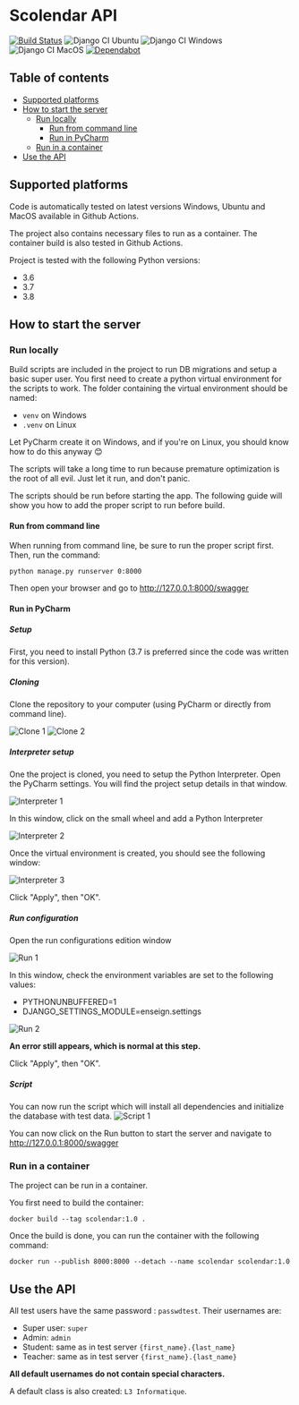 # Scolendar API
[![Build Status](https://travis-ci.com/tag166tt/l3_s6_projet_bdd_api.svg?token=hfWoGD6NjtKs6Vbqwnfs&branch=master)](https://travis-ci.com/tag166tt/l3_s6_projet_bdd_api)
![Django CI Ubuntu](https://github.com/tag166tt/l3_s6_projet_bdd_api/workflows/Django%20CI%20Ubuntu/badge.svg?branch=master)
![Django CI Windows](https://github.com/tag166tt/l3_s6_projet_bdd_api/workflows/Django%20CI%20Windows/badge.svg?branch=master)
![Django CI MacOS](https://github.com/tag166tt/l3_s6_projet_bdd_api/workflows/Django%20CI%20MacOS/badge.svg?branch=master)
[![Dependabot](https://badgen.net/badge/Dependabot/enabled/green?icon=dependabot)](https://dependabot.com/)

## Table of contents
  * [Supported platforms](#supported-platforms)
  * [How to start the server](#how-to-start-the-server)
    + [Run locally](#run-locally)
        - [Run from command line](#run-from-command-line)
        - [Run in PyCharm](#run-in-pycharm)
    + [Run in a container](#run-in-a-container)
  * [Use the API](#use-the-api)

## Supported platforms
Code is automatically tested on latest versions Windows, Ubuntu and MacOS available in Github Actions.

The project also contains necessary files to run as a container. The container build is also tested in Github Actions.

Project is tested with the following Python versions:
- 3.6
- 3.7
- 3.8

## How to start the server
### Run locally
Build scripts are included in the project to run DB migrations and setup a basic super user. You first need to create a python virtual environment for the scripts to work.
The folder containing the virtual environment should be named:
- `venv` on Windows
- `.venv` on Linux

Let PyCharm create it on Windows, and if you're on Linux, you should know how to do this anyway 😊

The scripts will take a long time to run because premature optimization is the root of all evil. Just let it run, and don't panic.

The scripts should be run before starting the app. The following guide will show you how to add the proper script to run before build.

#### Run from command line
When running from command line, be sure to run the proper script first.
Then, run the command:
```shell script
python manage.py runserver 0:8000
```
Then open your browser and go to http://127.0.0.1:8000/swagger

#### Run in PyCharm
##### Setup
First, you need to install Python (3.7 is preferred since the code was written for this version).

##### Cloning
Clone the repository to your computer (using PyCharm or directly from command line).

![Clone 1](readme_images/PyCharm/clone1.png)
![Clone 2](readme_images/PyCharm/clone2.png)

##### Interpreter setup
One the project is cloned, you need to setup the Python Interpreter. Open the PyCharm settings. You will find the project setup details in that window.

![Interpreter 1](readme_images/PyCharm/interpreter1.png)

In this window, click on the small wheel and add a Python Interpreter

![Interpreter 2](readme_images/PyCharm/interpreter2.png)

Once the virtual environment is created, you should see the following window:

![Interpreter 3](readme_images/PyCharm/interpreter3.png)

Click "Apply", then "OK".

##### Run configuration
Open the run configurations edition window

![Run 1](readme_images/PyCharm/run1.png)

In this window, check the environment variables are set to the following values:
- PYTHONUNBUFFERED=1
- DJANGO_SETTINGS_MODULE=enseign.settings

![Run 2](readme_images/PyCharm/run2.png)

**An error still appears, which is normal at this step.**

Click "Apply", then "OK".

##### Script
You can now run the script which will install all dependencies and initialize the database with test data.
![Script 1](readme_images/PyCharm/script1.png)

You can now click on the Run button to start the server and navigate to http://127.0.0.1:8000/swagger

### Run in a container
The project can be run in a container.

You first need to build the container:
```shell script
docker build --tag scolendar:1.0 .
```

Once the build is done, you can run the container with the following command:
```shell script
docker run --publish 8000:8000 --detach --name scolendar scolendar:1.0
```

## Use the API
All test users have the same password : `passwdtest`.
Their usernames are:
- Super user: `super`
- Admin: `admin`
- Student: same as in test server `{first_name}.{last_name}`
- Teacher: same as in test server `{first_name}.{last_name}`

**All default usernames do not contain special characters.**

A default class is also created: `L3 Informatique`.
